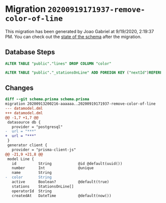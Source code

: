# Migration `20200919171937-remove-color-of-line`

This migration has been generated by Joao Gabriel at 9/19/2020, 2:19:37 PM.
You can check out the [state of the schema](./schema.prisma) after the migration.

## Database Steps

```sql
ALTER TABLE "public"."lines" DROP COLUMN "color"

ALTER TABLE "public"."_stationsOnLine" ADD FOREIGN KEY ("nextId")REFERENCES "public"."_stationsOnLine"("id") ON DELETE SET NULL ON UPDATE CASCADE
```

## Changes

```diff
diff --git schema.prisma schema.prisma
migration 20200913200216-aaaaaa..20200919171937-remove-color-of-line
--- datamodel.dml
+++ datamodel.dml
@@ -1,7 +1,7 @@
 datasource db {
   provider = "postgresql"
-  url = "***"
+  url = "***"
 }
 generator client {
   provider = "prisma-client-js"
@@ -21,9 +21,8 @@
 model Line {
   id          String            @id @default(uuid())
   number      Int               @unique
   name        String
-  color       String
   active      Boolean?          @default(true)
   stations    StationsOnLine[]
   operatorId  String
   createdAt   DateTime          @default(now())
```


